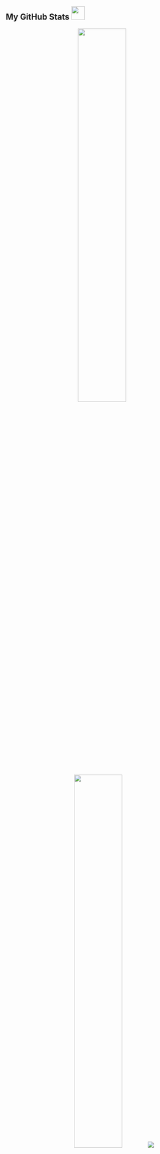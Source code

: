 <!-- <img src="https://capsule-render.vercel.app/api?type=waving&color=F38020&height=150&section=header&fontColor=FFFFFF&text=Welcome!" /> -->
##  My GitHub Stats <img src = "https://i.pinimg.com/originals/65/c4/f4/65c4f452571be1261e9c623f7da488ac.gif" width = 35px> 

<p align="center">
    <img height="50%" width="auto" src ="https://github-readme-stats.vercel.app/api?username=kang-minjune&show_icons=true&count_private=true&theme=darcula&hide_border=true&hide=issues,contribs&bg_color=00000000">
    <img height="50%" width="auto" src ="https://github-readme-stats.vercel.app/api/top-langs/?username=kang-minjune&layout=compact&hide_border=true&theme=darcula&bg_color=00000000&langs_count=6&hide=jupyter%20notebook,tex,css,php&exclude_repo=Pacman-AI">
    <img src ="https://github-readme-streak-stats.herokuapp.com?user=kang-minjune&theme=darcula&hide_border=true&background=FFFFFF00">
</p>

<br>

<!-- ![MyOctocat](https://github.com/user-attachments/assets/344389db-99ac-4b95-8365-351b3a0ef4b8) -->

<img src='https://github.com/user-attachments/assets/344389db-99ac-4b95-8365-351b3a0ef4b8' width='300' height='300' align='right'>

<span>
    <strong>Technologies & Tools & References</strong> 
    <img src="https://emojis.slackmojis.com/emojis/images/1621024394/39092/cat-roll.gif?1621024394" width="28" />
</span>

![CSS](https://img.shields.io/badge/-CSS-1572B6?style=flat-square&logo=css3)
![HTML5](https://img.shields.io/badge/-HTML-E34F26?style=flat-square&logo=html5&logoColor=white)
![React](https://img.shields.io/badge/-React-black?style=flat-square&logo=react)
![JavaScript](https://img.shields.io/badge/-Javascript-black?style=flat-square&logo=javascript)
![Java](https://img.shields.io/badge/-JAVA-E34A86?style=flat-square&logo=JAVA)
![Nodejs](https://img.shields.io/badge/-Nodejs-black?style=flat-square&logo=Node.js)
![SCSS](https://img.shields.io/badge/-SCSS-E6526F?style=flat-square&logo=Sass&logoColor=white)
![Git](https://img.shields.io/badge/-Git-F40D12?style=flat-square&logo=git&logoColor=white)
![MongoDB](https://img.shields.io/badge/-MongoDB-black?style=flat-square&logo=mongodb)
![MySQL](https://img.shields.io/badge/-MySQL-gray?style=flat-square&logo=mysql&logoColor=white)
![Bootstrap](https://img.shields.io/badge/-Bootstrap-563D7C?style=flat-square&logo=bootstrap)
![Notion](https://img.shields.io/badge/-Notion-000000?style=flat-square&logo=Notion&logoColor=white)
![Slack](https://img.shields.io/badge/-Slack-A9225C?style=flat-square&logo=Slack&logoColor=white)
![Figma](https://img.shields.io/badge/-Figma-142800?style=flat-square&logo=Figma&logoColor=white)
![Postman](https://img.shields.io/badge/Postman-FF6A00?style=flat-square&logo=postman&logoColor=white)

<br>

<!-- ![GitHub](https://img.shields.io/badge/-GitHub-181717?style=flat-square&logo=github) -->
<!-- ![TypeScript](https://img.shields.io/badge/-Typescript-3B66BC?style=flat-square&logo=typescript&logoColor=white) -->

<span>
    <strong>Cloud & Distribute</strong>
    <img src="https://github.com/SP-XD/SP-XD/blob/main/images/hyperkitty.gif?raw=true" width="20" />    
</span>

![Netlify](https://img.shields.io/badge/-Netlify-%2300C7B7?style=flat-square&logo=netlify&logoColor=ffffff)
![AWS](https://img.shields.io/badge/-AWS-142800?style=flat-square&logo=amazon&logoColor=white)

<br/>


<span>
    <strong>Contact</strong>
    <img src="https://github.com/SP-XD/SP-XD/blob/main/images/letterbox.gif?raw=true" width="25" />
</span>

<br/>

<a href="https://www.instagram.com/minzunkang?igsh=MWxreGtjZjQ4ZDFrNw%3D%3D&utm_source=qr">![Instagram](https://img.shields.io/badge/Instagram-000000?style=flat-square&logo=instagram&logoColor=white)</a>
<a href="mailto:bkokmj0327@gmail.com">![mail](https://img.shields.io/badge/G_Mail-000000?style=flat-square&logo=gmail&logoColor=white)</a>

<!--
<img src="https://techstack-generator.vercel.app/github-icon.svg" alt="icon" width="30" height="30" style="display: flex; justify-content: flex-end;"/>
-->

<!--
<a href="http://www.youtube.com/watch?v=K3or5y7Zv94" style="display: inline-block; border: 2px solid #000; border-radius: 10px; overflow: hidden;" >
  <img src="http://img.youtube.com/vi/K3or5y7Zv94/0.jpg" style="width: 300px; height:200px;" align="right" />
</a>
-->

<!--
<p align="right"><b>Favorite Music! </b></p>
<br/><br/>
-->


<!-- <img src="https://github.com/sammorozov/sammorozov/blob/main/assets/github-snake.svg" /> -->

